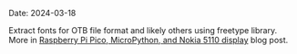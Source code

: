 Date: 2024-03-18

Extract fonts for OTB file format and likely others using freetype library.
More in [Raspberry Pi Pico, MicroPython, and Nokia 5110 display](https://www.pavelp.cz/posts/eng-raspberry-pico-nokia-display/) blog post.

